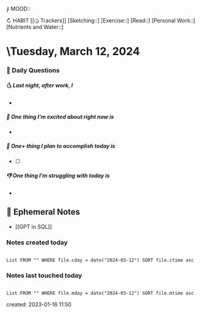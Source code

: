 ⨑ MOOD::

↻ HABIT [[◶ Trackers]]
[Sketching::]
[Exercise::]
[Read::]
[Personal Work::]
[Nutrients and Water::]

# \Tuesday, March 12, 2024

### 📅 Daily Questions

##### 🌜 Last night, after work, I

-

##### 🙌 One thing I'm excited about right now is

-

##### 🚀 One+ thing I plan to accomplish today is

- [ ]

##### 👎 One thing I'm struggling with today is

-

## 📝 Ephemeral Notes

- [[GPT in SQL]]

### Notes created today

```dataview

List FROM "" WHERE file.cday = date("2024-03-12") SORT file.ctime asc

```

### Notes last touched today

```dataview

List FROM "" WHERE file.mday = date("2024-03-12") SORT file.mtime asc

```

created: 2023-01-16 11:50
